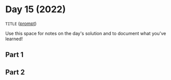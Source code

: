 # Day 15 (2022)

`TITLE` ([prompt](https://adventofcode.com/2022/day/15))

Use this space for notes on the day's solution and to document what you've learned!

## Part 1

## Part 2


